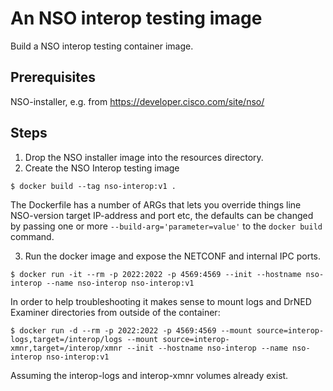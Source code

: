 An NSO interop testing image
============================

Build a NSO interop testing container image.

Prerequisites
-------------

NSO-installer, e.g. from https://developer.cisco.com/site/nso/

Steps
-----
1. Drop the NSO installer image into the resources directory.
2. Create the NSO Interop testing image

`$ docker build --tag nso-interop:v1 .`

   The Dockerfile has a number of ARGs that lets you override things
   line NSO-version target IP-address and port etc, the defaults can
   be changed by passing one or more `--build-arg='parameter=value'` to
   the `docker build` command.

3. Run the docker image and expose the NETCONF and internal IPC ports.

`$ docker run -it --rm -p 2022:2022 -p 4569:4569 --init --hostname nso-interop --name nso-interop nso-interop:v1`

   In order to help troubleshooting it makes sense to mount logs and
   DrNED Examiner directories from outside of the container:

`$ docker run -d --rm -p 2022:2022 -p 4569:4569 --mount source=interop-logs,target=/interop/logs --mount source=interop-xmnr,target=/interop/xmnr --init --hostname nso-interop --name nso-interop nso-interop:v1`

   Assuming the interop-logs and interop-xmnr volumes already exist.
